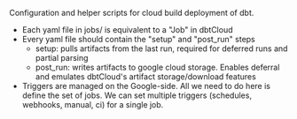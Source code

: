 Configuration and helper scripts for cloud build deployment of dbt.

- Each yaml file in jobs/ is equivalent to a "Job" in dbtCloud
- Every yaml file should contain the "setup" and "post_run" steps
    - setup: pulls artifacts from the last run, required for deferred runs and partial parsing
    - post_run: writes artifacts to google cloud storage. Enables deferral and emulates
        dbtCloud's artifact storage/download features
- Triggers are managed on the Google-side. All we need to do here is define the set of jobs.
    We can set multiple triggers (schedules, webhooks, manual, ci) for a single job.
    